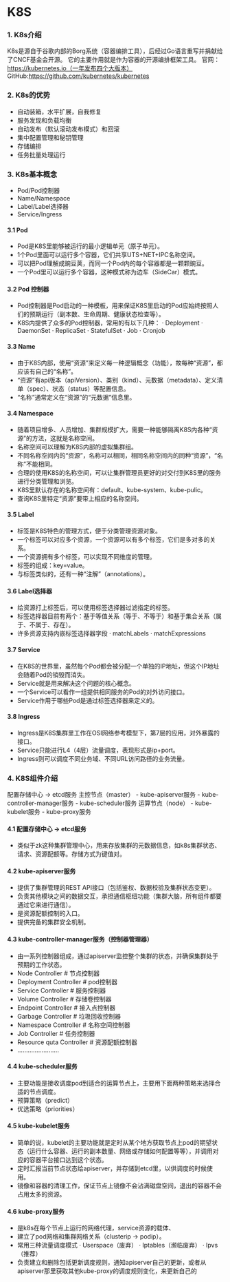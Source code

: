 # K8S
### 1. K8s介绍
K8s是源自于谷歌内部的Borg系统（容器编排工具），后经过Go语言重写并捐献给了CNCF基金会开源。
它的主要作用就是作为容器的开源编排框架工具。
官网：https://kubernetes.io（一年发布四个大版本）
GitHub:https://github.com/kubernetes/kubernetes

### 2. K8s的优势
- 自动装箱，水平扩展，自我修复
- 服务发现和负载均衡
- 自动发布（默认滚动发布模式）和回滚
- 集中配置管理和秘钥管理
- 存储编排
- 任务批量处理运行

### 3. K8s基本概念
- Pod/Pod控制器
- Name/Namespace
- Label/Label选择器
- Service/Ingress

#### 3.1 Pod
- Pod是K8S里能够被运行的最小逻辑单元（原子单元）。
- 1个Pod里面可以运行多个容器，它们共享UTS+NET+IPC名称空间。
- 可以把Pod理解成豌豆荚，而同一个Pod内的每个容器都是一颗颗豌豆。
- 一个Pod里可以运行多个容器，这种模式称为边车（SideCar）模式。

#### 3.2 Pod 控制器
- Pod控制器是Pod启动的一种模板，用来保证K8S里启动的Pod应始终按照人们的预期运行（副本数、生命周期、健康状态检查等）。
- K8S内提供了众多的Pod控制器，常用的有以下几种：
· Deployment
· DaemonSet
· ReplicaSet
· StatefulSet
· Job
· Cronjob

#### 3.3 Name
- 由于K8S内部，使用“资源”来定义每一种逻辑概念（功能），故每种“资源”，都应该有自己的“名称”。
- “资源”有api版本（apiVersion）、类别（kind）、元数据（metadata）、定义清单（spec）、状态（status）等配置信息。
- “名称”通常定义在“资源”的“元数据”信息里。

#### 3.4 Namespace
- 随着项目增多、人员增加、集群规模扩大，需要一种能够隔离K8S内各种“资源”的方法，这就是名称空间。
- 名称空间可以理解为K8S内部的虚拟集群组。
- 不同名称空间内的“资源”，名称可以相同，相同名称空间内的同种“资源”，“名称”不能相同。
- 合理的使用K8S的名称空间，可以让集群管理员更好的对交付到K8S里的服务进行分类管理和浏览。
- K8S里默认存在的名称空间有：default、kube-system、kube-pulic。
- 查询K8S里特定“资源”要带上相应的名称空间。

#### 3.5 Label
- 标签是K8S特色的管理方式，便于分类管理资源对象。
- 一个标签可以对应多个资源，一个资源可以有多个标签，它们是多对多的关系。
- 一个资源拥有多个标签，可以实现不同维度的管理。
- 标签的组成：key=value。
- 与标签类似的，还有一种“注解”（annotations）。

#### 3.6 Label选择器
- 给资源打上标签后，可以使用标签选择器过滤指定的标签。
- 标签选择器目前有两个：基于等值关系（等于、不等于）和基于集合关系（属于、不属于、存在）。
- 许多资源支持内嵌标签选择器字段
· matchLabels
· matchExpressions

#### 3.7 Service
- 在K8S的世界里，虽然每个Pod都会被分配一个单独的IP地址，但这个IP地址会随着Pod的销毁而消失。
- Service就是用来解决这个问题的核心概念。
- 一个Service可以看作一组提供相同服务的Pod的对外访问接口。
- Service作用于哪些Pod是通过标签选择器来定义的。

#### 3.8 Ingress
- Ingress是K8S集群里工作在OSI网络参考模型下，第7层的应用，对外暴露的接口。
- Service只能进行L4（4层）流量调度，表现形式是ip+port。
- Ingress则可以调度不同业务域、不同URL访问路径的业务流量。

### 4. K8S组件介绍
配置存储中心 → etcd服务
主控节点（master）
    - kube-apiserver服务
    - kube-controller-manager服务
    - kube-scheduler服务
运算节点（node）
    - kube-kubelet服务
    - kube-proxy服务

#### 4.1 配置存储中心 → etcd服务
- 类似于zk这种集群管理中心，用来存放集群的元数据信息，如k8s集群状态、请求、资源配额等。存储方式为键值对。

#### 4.2 kube-apiserver服务
- 提供了集群管理的REST API接口（包括鉴权、数据校验及集群状态变更）。
- 负责其他模块之间的数据交互，承担通信枢纽功能（集群大脑，所有组件都要通过它来进行通信）。
- 是资源配额控制的入口。
- 提供完备的集群安全机制。

#### 4.3 kube-controller-manager服务（控制器管理器）
- 由一系列控制器组成，通过apiserver监控整个集群的状态，并确保集群处于预期的工作状态。
- Node Controller          # 节点控制器
- Deployment Controller    # pod控制器
- Service Controller       # 服务控制器
- Volume Controller        # 存储卷控制器
- Endpoint Controller      # 接入点控制器
- Garbage Controller       # 垃圾回收控制器
- Namespace Controller     # 名称空间控制器
- Job Controller           # 任务控制器
- Resource quta Controller # 资源配额控制器
- ……………………

#### 4.4 kube-scheduler服务
- 主要功能是接收调度pod到适合的运算节点上，主要用下面两种策略来选择合适的节点调度。
- 预算策略（predict）
- 优选策略（priorities）


#### 4.5 kube-kubelet服务
- 简单的说，kubelet的主要功能就是定时从某个地方获取节点上pod的期望状态（运行什么容器、运行的副本数量、网络或存储如何配置等等），并调用对应的容器平台接口达到这个状态。
- 定时汇报当前节点状态给apiserver，并存储到etcd里，以供调度的时候使用。
- 镜像和容器的清理工作，保证节点上镜像不会沾满磁盘空间，退出的容器不会占用太多的资源。

#### 4.6 kube-proxy服务
- 是k8s在每个节点上运行的网络代理，service资源的载体、
- 建立了pod网络和集群网络关系（clusterip → podip）。
- 常用三种流量调度模式
  · Userspace（废弃）
  · Iptables（濒临废弃）
  · Ipvs（推荐）
- 负责建立和删除包括更新调度规则，通知apiserver自己的更新，或者从apiserver那里获取其他kube-proxy的调度规则变化，来更新自己的














